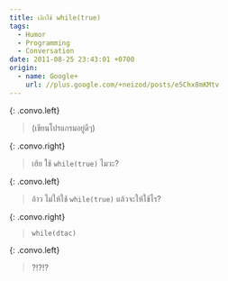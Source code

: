 ```yaml
---
title: เลิกใช้ while(true)
tags:
  - Humor
  - Programming
  - Conversation
date: 2011-08-25 23:43:01 +0700
origin:
  - name: Google+
    url: //plus.google.com/+neizod/posts/e5Chx8mKMtv
---
```


{: .convo.left}
> (เขียนโปรแกรมอยู่ดีๆ)

{: .convo.right}
> เฮ้ย ใช้ `while(true)` ไมวะ?

{: .convo.left}
> อ้าว ไม่ให้ใช้ `while(true)` แล้วจะให้ใช้ไร?

{: .convo.right}
> `while(dtac)`

{: .convo.left}

> ?!?!?